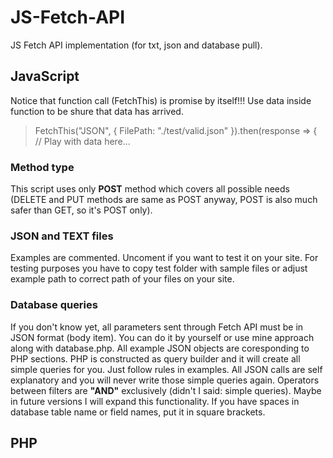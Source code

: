 # JS-Fetch-API
 JS Fetch API implementation (for txt, json and database pull).

## JavaScript
Notice that function call (FetchThis) is promise by itself!!!
Use data inside function to be shure that data has arrived.
> FetchThis("JSON", { FilePath: "./test/valid.json" }).then(response => { // Play with data here...
### Method type
This script uses only **POST** method which covers all possible needs (DELETE and PUT methods are same as POST anyway, POST is also much safer than GET, so it's POST only).
### **JSON** and **TEXT** files
Examples are commented. Uncoment if you want to test it on your site. For testing purposes you have to copy test folder with sample files or adjust example path to correct path of your files on your site.
### **Database queries**
If you don't know yet, all parameters sent through Fetch API must be in JSON format (body item). You can do it by yourself or use mine approach along with database.php.
All example JSON objects are coresponding to PHP sections. PHP is constructed as query builder and it will create all simple queries for you. Just follow rules in examples. All JSON calls are self explanatory and you will never write those simple queries again. Operators between filters are **"AND"** exclusively (didn't I said: simple queries). Maybe in future versions I will expand this functionality. If you have spaces in database table name or field names, put it in square brackets.
## PHP
